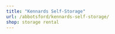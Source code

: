 ```yaml
---
title: "Kennards Self-Storage"
url: /abbotsford/kennards-self-storage/
shop: storage rental
---
```

